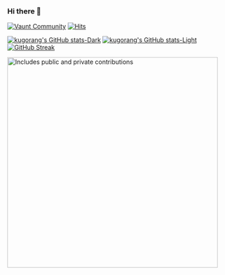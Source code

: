 ### Hi there 👋

<!--
**kugorang/kugorang** is a ✨ _special_ ✨ repository because its `README.md` (this file) appears on your GitHub profile.

Here are some ideas to get you started:

- 🔭 I’m currently working on ...
- 🌱 I’m currently learning ...
- 👯 I’m looking to collaborate on ...
- 🤔 I’m looking for help with ...
- 💬 Ask me about ...
- 📫 How to reach me: ...
- 😄 Pronouns: ...
- ⚡ Fun fact: ...
-->

[![Vaunt Community](https://api.vaunt.dev/v1/github/entities/kugorang/badges/community)](https://community.vaunt.dev/board/kugorang)
[![Hits](https://hits.seeyoufarm.com/api/count/incr/badge.svg?url=https%3A%2F%2Fgithub.com%2Fkugorang&count_bg=%2379C83D&title_bg=%23555555&icon=&icon_color=%23E7E7E7&title=hits&edge_flat=false)](https://hits.seeyoufarm.com)

[![kugorang's GitHub stats-Dark](https://github-readme-stats.vercel.app/api?username=kugorang&show_icons=true&theme=dark&locale=kr#gh-dark-mode-only)](https://github.com/kugorang/github-readme-stats#gh-dark-mode-only)
[![kugorang's GitHub stats-Light](https://github-readme-stats.vercel.app/api?username=kugorang&show_icons=true&theme=default&locale=kr#gh-light-mode-only)](https://github.com/kugorang/github-readme-stats#gh-light-mode-only)
[![GitHub Streak](https://streak-stats.demolab.com?user=kugorang&theme=dark&locale=ko&date_format=M%20j%5B%2C%20Y%5D&mode=weekly&card_width=480&fire=EB5454&sideNums=EB5454)](https://git.io/streak-stats)

<div>
    <a href="https://vaunt.dev">
        <img src="https://api.vaunt.dev/v1/github/entities/kugorang/contributions?format=svg&private=true" width="480" title="Includes public and private contributions" />
    </a>
</div>
